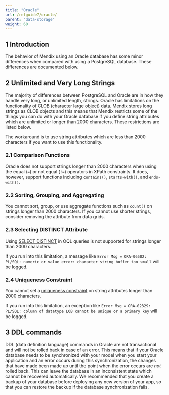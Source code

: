 ```yaml
---
title: "Oracle"
url: /refguide7/oracle/
parent: "data-storage"
weight: 60
---
```


## 1 Introduction

The behavior of Mendix using an Oracle database has some minor differences when compared with using a PostgreSQL database. These differences are documented below.

## 2 Unlimited and Very Long Strings

The majority of differences between PostgreSQL and Oracle are in how they handle very long, or unlimited length, strings. Oracle has limitations on the functionality of CLOB (character large object) data. Mendix stores long strings as CLOB objects and this means that Mendix restricts some of the things you can do with your Oracle database if you define string attributes which are unlimited or longer than 2000 characters. These restrictions are listed below.

The workaround is to use string attributes which are less than 2000 characters if you want to use this functionality.

### 2.1 Comparison Functions

Oracle does not support strings longer than 2000 characters when using the equal (`=`) or not equal (`!=`) operators in XPath constraints. It does, however, support functions including `contains()`, `starts-with()`, and `ends-with()`.

### 2.2 Sorting, Grouping, and Aggregating

You cannot sort, group, or use aggregate functions such as `count()` on strings longer than 2000 characters. If you cannot use shorter strings, consider removing the attribute from data grids.

### 2.3 Selecting DISTINCT Attribute

Using [SELECT DISTINCT](/refguide/oql-select-clause/) in OQL queries is not supported for strings longer than 2000 characters.

If you run into this limitation, a message like `Error Msg = ORA-06502: PL/SQL: numeric or value error: character string buffer too small` will be logged.

### 2.4 Uniqueness Constraint

You cannot set a [uniqueness constraint](/refguide/validation-rules/#uniqueness) on string attributes longer than 2000 characters.

If you run into this limitation, an exception like `Error Msg = ORA-02329: PL/SQL: column of datatype LOB cannot be unique or a primary key` will be logged.

## 3 DDL commands

DDL (data definition language) commands in Oracle are not transactional and will not be rolled back in case of an error. This means that if your Oracle database needs to be synchronized with your model when you start your application and an error occurs during this synchronization, the changes that have made been made up until the point when the error occurs are *not* rolled back. This can leave the database in an inconsistent state which cannot be recovered automatically. We recommended that you create a backup of your database before deploying any new version of your app, so that you can restore the backup if the database synchronization fails.

